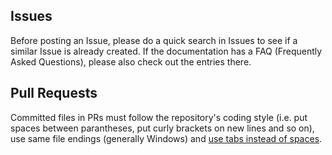 ## Issues

Before posting an Issue, please do a quick search in Issues to see if a similar Issue is already created. If the documentation has a FAQ (Frequently Asked Questions), please also check out the entries there.

## Pull Requests

Committed files in PRs must follow the repository's coding style (i.e. put spaces between parantheses, put curly brackets on new lines and so on), use same file endings (generally Windows) and [use tabs instead of spaces](https://www.youtube.com/watch?v=SsoOG6ZeyUI).
